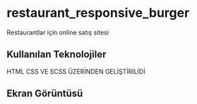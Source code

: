 <h1> restaurant_responsive_burger </h1>

Restaurantlar için online satış sitesi 

<h2> Kullanılan Teknolojiler </h2>

HTML CSS VE SCSS ÜZERİNDEN GELİŞTİRİLİDİ

<h2>Ekran Görüntüsü</h2>



